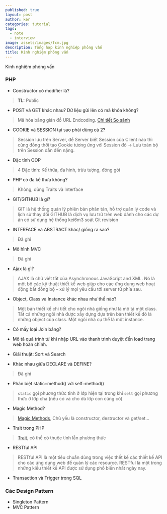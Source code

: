 ```yaml
---
published: true
layout: post
author: ker
categories: tutorial
tags:
  - note
  - interview
image: assets/images/fcm.jpg
description: Tổng hợp kinh nghiệp phỏng vấn
title: Kinh nghiệm phỏng vấn
---
```

Kinh nghiệm phỏng vấn
### PHP
- Constructor có modifier là? 
> **TL:** Public
- POST và GET khác nhau? Dữ liệu gửi lên có mã khóa không?
> Mã hóa bằng giản đồ URL Endcoding.
[Chi tiết So sánh](https://viblo.asia/p/phuong-thuc-get-va-post-aWj53VBYl6m)
- COOKIE và SESSION tại sao phải dùng cả 2?
> Session lưu trên Server, để Server biết Session của Client nào thì cũng đồng thời tạo Cookie tương ứng với Session đó -> Lưu toàn bộ trên Session dẫn đến nặng.
- Đặc tính OOP
> 4 Đặc tính: Kế thừa, đa hình, trừu tượng, đóng gói
- PHP có đa kế thừa không? 
> Không, dùng Traits và Interface
- GIT/GITHUB là gì?
> GIT là hệ thống quản lý phiên bản phân tán, hỗ trợ quản lý code và lịch sử thay đổi
GITHUB là dịch vụ lưu trữ trên web dành cho các dự án có sử dụng hệ thống kei6m3 soát Git revision
- INTERFACE và ABSTRACT khác/ giống ra sao?
> Đã ghi
- Mô hình MVC
> Đã ghi
- Ajax là gì?
> AJAX là chữ viết tắt của Asynchronous JavaScript and XML. Nó là một bộ các kỹ thuật thiết kế web giúp cho các ứng dụng web hoạt động bất đồng bộ – xử lý mọi yêu cầu tới server từ phía sau. 
- Object, Class và Instance khác nhau như thế nào?
> Một bản thiết kế chi tiết cho ngôi nhà giống như là mô tả một class. Tất cả những ngôi nhà được xây dựng dựa trên bản thiết kế đó là những object của class. Một ngôi nhà cụ thể là một instance.
- Có mấy loại Join bảng?

- Mô tả quá trình từ khi nhập URL vào thanh trình duyệt đến load trang web hoàn chỉnh.
- Giải thuật: Sort và Search
- Khác nhau giữa DECLARE và DEFINE?
> Đã ghi
- Phân biệt static::method() với self::method()
> `static` gọi phương thức tĩnh ở lớp hiện tại trong khi `selt` gọi phương thức ở lớp cha (nếu có và cho dù lớp con cũng có)
- Magic Method? 
> [Magic Methods](https://dzone.com/articles/9-magic-methods-php-0), Chủ yếu là constructor, destructor và get/set...
- Trait trong PHP
> [Trait](https://viblo.asia/p/lap-trinh-huong-doi-tuong-voi-php-va-nhung-dieu-can-biet-phan-2-Eb85oXq0K2G), có thể có thuộc tính lẫn phương thức
- RESTful API
> RESTful API là một tiêu chuẩn dùng trong việc thết kế các thiết kế API cho các ứng dụng web để quản lý các resource. RESTful là một trong những kiểu thiết kế API được sử dụng phổ biến nhất ngày nay.
- Transaction và Trigger trong SQL
### Các Design Pattern
- Singleton Pattern
- MVC Pattern
